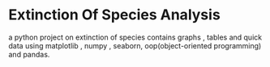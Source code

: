 # Extinction Of Species Analysis
a python project on extinction of species contains graphs , tables and  quick data using matplotlib , numpy , seaborn, oop(object-oriented programming) and pandas.
